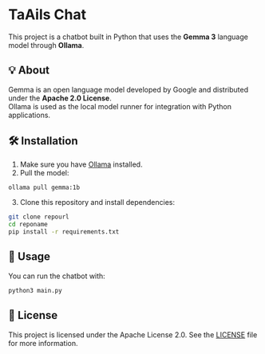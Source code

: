 # TaAils Chat

This project is a chatbot built in Python that uses the **Gemma 3** language model through **Ollama**.

## 💡 About

Gemma is an open language model developed by Google and distributed under the **Apache 2.0 License**.  
Ollama is used as the local model runner for integration with Python applications.

## 🛠️ Installation

1. Make sure you have [Ollama](https://ollama.com) installed.
2. Pull the model:
```bash
ollama pull gemma:1b
```
3. Clone this repository and install dependencies:
```bash
git clone repourl
cd reponame
pip install -r requirements.txt
```

## 🚀 Usage

You can run the chatbot with:
```bash
python3 main.py
```

## 📄 License

This project is licensed under the Apache License 2.0.
See the [LICENSE](./LICENSE) file for more information.